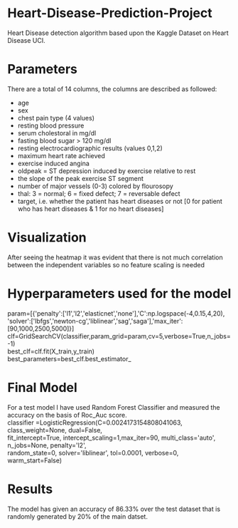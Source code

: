 # Heart-Disease-Prediction-Project
Heart Disease detection algorithm based upon the Kaggle Dataset on Heart Disease UCI.
# Parameters
There are a total of 14 columns, the columns are described as followed:

* age
* sex
* chest pain type (4 values)
* resting blood pressure
* serum cholestoral in mg/dl
* fasting blood sugar > 120 mg/dl
* resting electrocardiographic results (values 0,1,2)
* maximum heart rate achieved
* exercise induced angina
* oldpeak = ST depression induced by exercise relative to rest
* the slope of the peak exercise ST segment
* number of major vessels (0-3) colored by flourosopy
* thal: 3 = normal; 6 = fixed defect; 7 = reversable defect
* target, i.e. whether the patient has heart diseases or not [0 for patient who has heart diseases & 1 for no heart diseases]
# Visualization
After seeing the heatmap it was evident that there is not much correlation between the independent variables so no feature scaling is needed
# Hyperparameters used for the model
param=[{'penalty':['l1','l2','elasticnet','none'],'C':np.logspace(-4,0.15,4,20),<br />
'solver':['lbfgs','newton-cg','liblinear','sag','saga'],'max_iter':[90,1000,2500,5000]}]<br />
clf=GridSearchCV(classifier,param_grid=param,cv=5,verbose=True,n_jobs=-1)<br />
best_clf=clf.fit(X_train,y_train)<br />
best_parameters=best_clf.best_estimator_<br />

# Final Model
For a test model I have used Random Forest Classifier and measured the accuracy on the basis of Roc_Auc score.<br />
classifier =LogisticRegression(C=0.0024173154808041063, class_weight=None, dual=False,<br />
                   fit_intercept=True, intercept_scaling=1,max_iter=90, multi_class='auto', n_jobs=None, penalty='l2',<br />
                   random_state=0, solver='liblinear', tol=0.0001, verbose=0,<br />
                   warm_start=False)<br />
# Results                   
 The model has given an accuracy of 86.33% over the test dataset that is randomly generated by 20% of the main datset.                  
                   
                   
